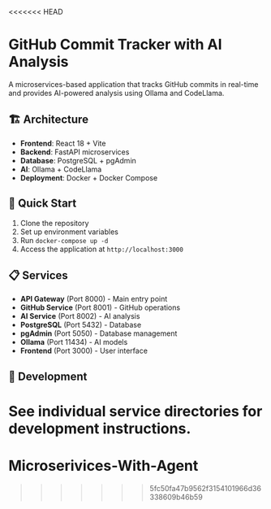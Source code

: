 <<<<<<< HEAD
# GitHub Commit Tracker with AI Analysis

A microservices-based application that tracks GitHub commits in real-time and provides AI-powered analysis using Ollama and CodeLlama.

## 🏗️ Architecture

- **Frontend**: React 18 + Vite
- **Backend**: FastAPI microservices
- **Database**: PostgreSQL + pgAdmin
- **AI**: Ollama + CodeLlama
- **Deployment**: Docker + Docker Compose

## 🚀 Quick Start

1. Clone the repository
2. Set up environment variables
3. Run `docker-compose up -d`
4. Access the application at `http://localhost:3000`

## 📋 Services

- **API Gateway** (Port 8000) - Main entry point
- **GitHub Service** (Port 8001) - GitHub operations
- **AI Service** (Port 8002) - AI analysis
- **PostgreSQL** (Port 5432) - Database
- **pgAdmin** (Port 5050) - Database management
- **Ollama** (Port 11434) - AI models
- **Frontend** (Port 3000) - User interface

## 🔧 Development

See individual service directories for development instructions.
=======
# Microserivices-With-Agent
>>>>>>> 5fc50fa47b9562f3154101966d36338609b46b59
